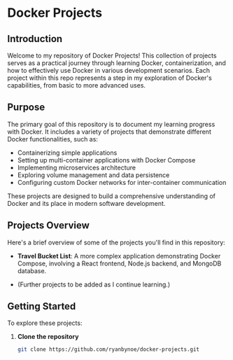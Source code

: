 # Docker Projects

## Introduction
Welcome to my repository of Docker Projects! This collection of projects serves as a practical journey through learning Docker, containerization, and how to effectively use Docker in various development scenarios. Each project within this repo represents a step in my exploration of Docker's capabilities, from basic to more advanced uses.

## Purpose
The primary goal of this repository is to document my learning progress with Docker. It includes a variety of projects that demonstrate different Docker functionalities, such as:

- Containerizing simple applications
- Setting up multi-container applications with Docker Compose
- Implementing microservices architecture
- Exploring volume management and data persistence
- Configuring custom Docker networks for inter-container communication

These projects are designed to build a comprehensive understanding of Docker and its place in modern software development.

## Projects Overview
Here's a brief overview of some of the projects you'll find in this repository:

- **Travel Bucket List**: A more complex application demonstrating Docker Compose, involving a React frontend, Node.js backend, and MongoDB database.

- (Further projects to be added as I continue learning.)

## Getting Started
To explore these projects:

1. **Clone the repository**
   ```sh
   git clone https://github.com/ryanbynoe/docker-projects.git
   ```
